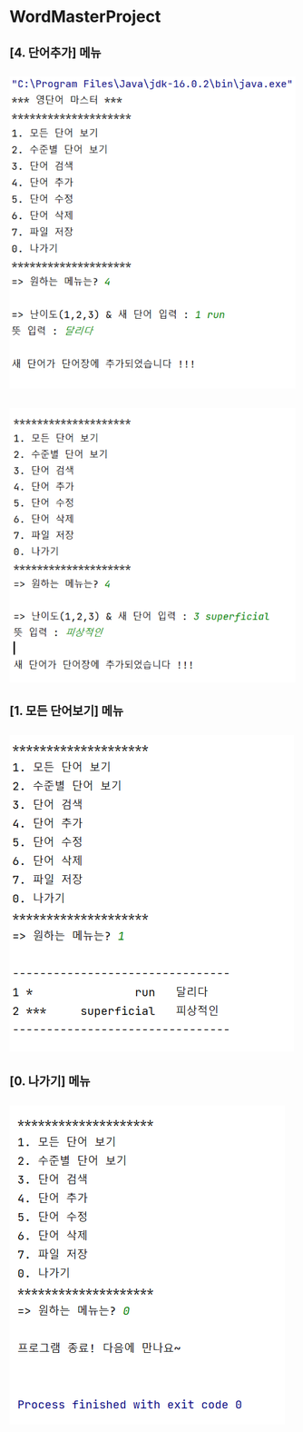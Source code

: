 # WordMasterProject

## [4. 단어추가] 메뉴
## <img src='https://github.com/22000034minha/WordMasterProject/blob/master/screenshots/Project1_1_1.png'>
## <img src='https://github.com/22000034minha/WordMasterProject/blob/master/screenshots/Project1_1_2.png'>

## [1. 모든 단어보기] 메뉴
## <img src='https://github.com/22000034minha/WordMasterProject/blob/master/screenshots/Project1_1_3.png'>

## [0. 나가기] 메뉴
## <img src='https://github.com/22000034minha/WordMasterProject/blob/master/screenshots/Project1_1_4.png'>
